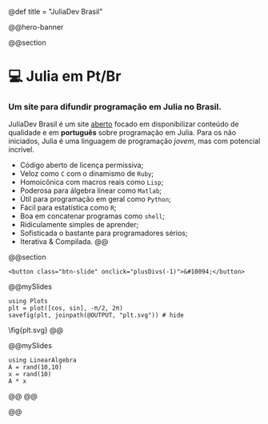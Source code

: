 @def title = "JuliaDev Brasil"


@@hero-banner

@@section
# :computer: Julia em Pt/Br
### Um site para difundir programação em Julia no Brasil.
JuliaDev Brasil é um site [aberto](https://github.com/JuliaDevBrasil/juliadevbrasil.github.io)
focado em disponibilizar conteúdo de qualidade e em **português** sobre programação em Julia.
Para os não iniciados, Julia é uma linguagem de programação *jovem*, mas  com potencial incrível.

* Código aberto de licença permissiva;
* Veloz como `C` com o dinamismo de `Ruby`;
* Homoicônica com macros reais como `Lisp`;
* Poderosa para álgebra linear como `Matlab`;
* Útil para programação em geral como `Python`;
* Fácil para estatística como `R`;
* Boa em concatenar programas como `shell`;
* Ridiculamente simples de aprender;
* Sofisticada o bastante para programadores sérios;
* Iterativa & Compilada.
@@ <!-- section end -->

@@section
~~~
<button class="btn-slide" onclick="plusDivs(-1)">&#10094;</button>
~~~

@@mySlides
```julia:plot
using Plots
plt = plot([cos, sin], -π/2, 2π)
savefig(plt, joinpath(@OUTPUT, "plt.svg")) # hide
```
\fig{plt.svg}
@@ <!-- mySlides end -->

@@mySlides
```julia:plot
using LinearAlgebra
A = rand(10,10)
x = rand(10)
A * x
```
@@ <!-- mySlides end -->
@@ <!-- section end -->

@@ <!-- hero-banner end -->

<!-- ~~~ -->
<!-- <img class="mySlides" src="./assets/coffee.jpg"> -->
<!-- <button class="btn" onclick="plusDivs(-1)">&#10094;</button> -->
<!-- <div class="mySlides"> -->
<!--   <p>Exemplo Slide 1</p> -->
<!-- </div> -->
<!-- <div class="mySlides"> -->
<!--   <p>Exemplo Slide 2</p> -->
<!-- </div> -->
<!-- ~~~ -->
